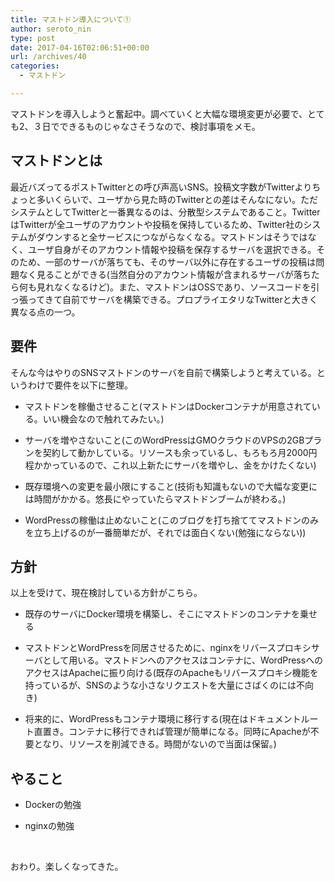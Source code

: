 ```yaml
---
title: マストドン導入について①
author: seroto_nin
type: post
date: 2017-04-16T02:06:51+00:00
url: /archives/40
categories:
  - マストドン

---
```

マストドンを導入しようと奮起中。調べていくと大幅な環境変更が必要で、とても2、３日でできるものじゃなさそうなので、検討事項をメモ。

<!--more-->

## マストドンとは

最近バズってるポストTwitterとの呼び声高いSNS。投稿文字数がTwitterよりちょっと多いくらいで、ユーザから見た時のTwitterとの差はそんなにない。ただシステムとしてTwitterと一番異なるのは、分散型システムであること。TwitterはTwitterが全ユーザのアカウントや投稿を保持しているため、Twitter社のシステムがダウンすると全サービスにつながらなくなる。マストドンはそうではなく、ユーザ自身がそのアカウント情報や投稿を保存するサーバを選択できる。そのため、一部のサーバが落ちても、そのサーバ以外に存在するユーザの投稿は問題なく見ることができる(当然自分のアカウント情報が含まれるサーバが落ちたら何も見れなくなるけど)。また、マストドンはOSSであり、ソースコードを引っ張ってきて自前でサーバを構築できる。プロプライエタリなTwitterと大きく異なる点の一つ。

## 要件

そんな今はやりのSNSマストドンのサーバを自前で構築しようと考えている。というわけで要件を以下に整理。

- マストドンを稼働させること(マストドンはDockerコンテナが用意されている。いい機会なので触れてみたい。)

- サーバを増やさないこと(このWordPressはGMOクラウドのVPSの2GBプランを契約して動かしている。リソースも余っているし、もろもろ月2000円程かかっているので、これ以上新たにサーバを増やし、金をかけたくない)

- 既存環境への変更を最小限にすること(技術も知識もないので大幅な変更には時間がかかる。悠長にやっていたらマストドンブームが終わる。)

- WordPressの稼働は止めないこと(このブログを打ち捨ててマストドンのみを立ち上げるのが一番簡単だが、それでは面白くない(勉強にならない))

## 方針

以上を受けて、現在検討している方針がこちら。

- 既存のサーバにDocker環境を構築し、そこにマストドンのコンテナを乗せる

- マストドンとWordPressを同居させるために、nginxをリバースプロキシサーバとして用いる。マストドンへのアクセスはコンテナに、WordPressへのアクセスはApacheに振り向ける(既存のApacheもリバースプロキシ機能を持っているが、SNSのような小さなリクエストを大量にさばくのには不向き)

- 将来的に、WordPressもコンテナ環境に移行する(現在はドキュメントルート直置き。コンテナに移行できれば管理が簡単になる。同時にApacheが不要となり、リソースを削減できる。時間がないので当面は保留。)

## やること

- Dockerの勉強

- nginxの勉強

&nbsp;

おわり。楽しくなってきた。
